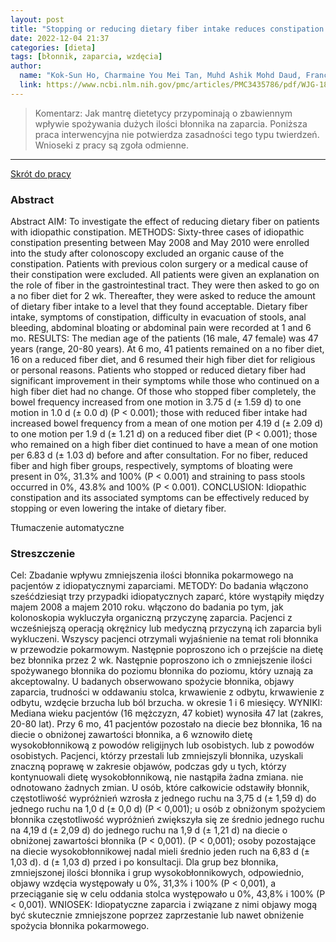 ```yaml
---
layout: post
title: "Stopping or reducing dietary fiber intake reduces constipation and its associated symptoms"
date: 2022-12-04 21:37
categories: [dieta]
tags: [błonnik, zaparcia, wzdęcia]
author:
  name: "Kok-Sun Ho, Charmaine You Mei Tan, Muhd Ashik Mohd Daud, Francis Seow-Choen"
  link: https://www.ncbi.nlm.nih.gov/pmc/articles/PMC3435786/pdf/WJG-18-4593.pdf
---
```


> Komentarz: 
> Jak mantrę dietetycy przypominają o zbawiennym wpływie spożywania dużych ilości błonnika na zaparcia. Poniższa praca interwencyjna nie potwierdza zasadności tego typu twierdzeń. Wnioseki z pracy są zgoła odmienne. 
> 
<hr>

[Skrót do pracy](https://www.ncbi.nlm.nih.gov/pmc/articles/PMC3435786/pdf/WJG-18-4593.pdf) 

### Abstract
Abstract AIM: To investigate the effect of reducing dietary fiber on patients with idiopathic constipation. METHODS: Sixty-three cases of idiopathic constipation presenting between May 2008 and May 2010 were enrolled into the study after colonoscopy excluded an organic cause of the constipation. Patients with previous colon surgery or a medical cause of their constipation were excluded. All patients were given an explanation on the role of fiber in the gastrointestinal tract. They were then asked to go on a no fiber diet for 2 wk. Thereafter, they were asked to reduce the amount of dietary fiber intake to a level that they found acceptable. Dietary fiber intake, symptoms of constipation, difficulty in evacuation of stools, anal bleeding, abdominal bloating or abdominal pain were recorded at 1 and 6 mo. RESULTS: The median age of the patients (16 male, 47 female) was 47 years (range, 20-80 years). At 6 mo, 41 patients remained on a no fiber diet, 16 on a reduced fiber diet, and 6 resumed their high fiber diet for religious or personal reasons. Patients who stopped or reduced dietary fiber had significant improvement in their symptoms while those who continued on a high fiber diet had no change. Of those who stopped fiber completely, the bowel frequency increased from one motion in 3.75 d (± 1.59 d) to one motion in 1.0 d (± 0.0 d) (P < 0.001); those with reduced fiber intake had increased bowel frequency from a mean of one motion per 4.19 d (± 2.09 d) to one motion per 1.9 d (± 1.21 d) on a reduced fiber diet (P < 0.001); those who remained on a high fiber diet continued to have a mean of one motion per 6.83 d (± 1.03 d) before and after consultation. For no fiber, reduced fiber and high fiber groups, respectively, symptoms of bloating were present in 0%, 31.3% and 100% (P < 0.001) and straining to pass stools occurred in 0%, 43.8% and 100% (P < 0.001). CONCLUSION: Idiopathic constipation and its associated symptoms can be effectively reduced by stopping or even lowering the intake of dietary fiber.

Tłumaczenie automatyczne

### Streszczenie
Cel: Zbadanie wpływu zmniejszenia ilości błonnika pokarmowego
na pacjentów z idiopatycznymi zaparciami.
METODY: Do badania włączono sześćdziesiąt trzy przypadki idiopatycznych zaparć, które wystąpiły między majem 2008 a majem 2010 roku.
włączono do badania po tym, jak kolonoskopia wykluczyła
organiczną przyczynę zaparcia. Pacjenci z wcześniejszą operacją okrężnicy lub medyczną przyczyną ich zaparcia byli wykluczeni. Wszyscy pacjenci otrzymali wyjaśnienie na temat roli błonnika w przewodzie pokarmowym.
Następnie poproszono ich o przejście na dietę bez błonnika przez 2
wk. Następnie poproszono ich o zmniejszenie ilości spożywanego błonnika do poziomu
błonnika do poziomu, który uznają za akceptowalny. U badanych obserwowano spożycie błonnika, objawy zaparcia, trudności w oddawaniu stolca, krwawienie z odbytu,
krwawienie z odbytu, wzdęcie brzucha lub ból brzucha.
w okresie 1 i 6 miesięcy.
WYNIKI: Mediana wieku pacjentów (16 mężczyzn, 47
kobiet) wynosiła 47 lat (zakres, 20-80 lat). Przy 6 mo, 41
pacjentów pozostało na diecie bez błonnika, 16 na diecie o obniżonej zawartości błonnika, a 6 wznowiło dietę wysokobłonnikową z powodów religijnych lub osobistych.
lub z powodów osobistych. Pacjenci, którzy przestali lub zmniejszyli
błonnika, uzyskali znaczną poprawę w zakresie objawów, podczas gdy u tych, którzy kontynuowali dietę wysokobłonnikową, nie nastąpiła żadna zmiana.
nie odnotowano żadnych zmian. U osób, które całkowicie odstawiły błonnik,
częstotliwość wypróżnień wzrosła z jednego ruchu na 3,75
d (± 1,59 d) do jednego ruchu na 1,0 d (± 0,0 d) (P < 0,001);
u osób z obniżonym spożyciem błonnika częstotliwość wypróżnień zwiększyła się ze średnio jednego ruchu na 4,19 d (± 2,09 d)
do jednego ruchu na 1,9 d (± 1,21 d) na diecie o obniżonej zawartości błonnika (P < 0,001).
(P < 0,001); osoby pozostające na diecie wysokobłonnikowej
nadal mieli średnio jeden ruch na 6,83 d (± 1,03 d).
d (± 1,03 d) przed i po konsultacji. Dla grup bez błonnika,
zmniejszonej ilości błonnika i grup wysokobłonnikowych, odpowiednio, objawy wzdęcia występowały u 0%, 31,3% i 100%
(P < 0,001), a przeciąganie się w celu oddania stolca występowało u 0%,
43,8% i 100% (P < 0,001).
WNIOSEK: Idiopatyczne zaparcia i związane z nimi objawy mogą być skutecznie zmniejszone poprzez zaprzestanie
lub nawet obniżenie spożycia błonnika pokarmowego.
